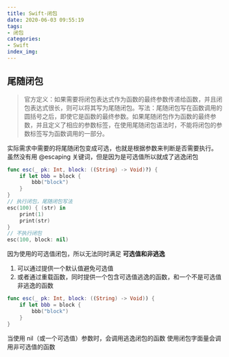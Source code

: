 ```yaml
---
title: Swift-闭包
date: 2020-06-03 09:55:19
tags:
- 闭包
categories:
- Swift
index_img:
---
```


## 尾随闭包

> 官方定义：如果需要将闭包表达式作为函数的最终参数传递给函数，并且闭包表达式很长，则可以将其写为尾随闭包。写法：尾随闭包写在函数调用的圆括号之后，即使它是函数的最终参数。如果尾随闭包作为函数的最终参数，并且定义了相应的参数标签，在使用尾随闭包语法时，不能将闭包的参数标签写为函数调用的一部分。

实际需求中需要的将尾随闭包变成可选，也就是根据参数来判断是否需要执行。
虽然没有用 @escaping 关键词，但是因为是可选值所以就成了逃逸闭包

```swift
func esc(_ pk: Int, block: ((String) -> Void)?) {
    if let bbb = block {
        bbb("block")
    }
}
// 执行闭包，尾随闭包写法
esc(100) { (str) in
    print(1)
    print(str)
}
// 不执行闭包
esc(100, block: nil)
```

因为使用的可选值闭包，所以无法同时满足 **可选值和非逃逸**

1. 可以通过提供一个默认值避免可选值
2. 或者通过重载函数，同时提供一个包含可选值逃逸的函数，和一个不是可选值非逃逸的函数

```swift
func esc(_ pk: Int, block: ((String) -> Void)) {
    if let bbb = block {
        bbb("block")
    }
}
```

当使用 nil（或一个可选值）参数时，会调用逃逸闭包的函数
使用闭包字面量会调用非可选值的函数
